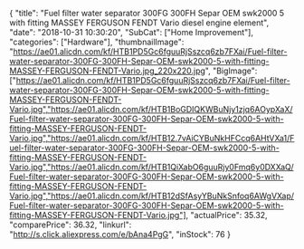 {
	"title": "Fuel filter water separator 300FG 300FH Separ OEM swk2000   5 with fitting MASSEY FERGUSON FENDT Vario diesel engine element",
	"date": "2018-10-31 10:30:20",
	"SubCat": ["Home Improvement"],
	"categories": ["Hardware"],
	"thumbnailImage": "https://ae01.alicdn.com/kf/HTB1PD5Gc6fguuRjSszcq6zb7FXai/Fuel-filter-water-separator-300FG-300FH-Separ-OEM-swk2000-5-with-fitting-MASSEY-FERGUSON-FENDT-Vario.jpg_220x220.jpg",
	"BigImage": ["https://ae01.alicdn.com/kf/HTB1PD5Gc6fguuRjSszcq6zb7FXai/Fuel-filter-water-separator-300FG-300FH-Separ-OEM-swk2000-5-with-fitting-MASSEY-FERGUSON-FENDT-Vario.jpg","https://ae01.alicdn.com/kf/HTB1BoGDIQKWBuNjy1zjq6AOypXaX/Fuel-filter-water-separator-300FG-300FH-Separ-OEM-swk2000-5-with-fitting-MASSEY-FERGUSON-FENDT-Vario.jpg","https://ae01.alicdn.com/kf/HTB12.7vAiCYBuNkHFCcq6AHtVXa1/Fuel-filter-water-separator-300FG-300FH-Separ-OEM-swk2000-5-with-fitting-MASSEY-FERGUSON-FENDT-Vario.jpg","https://ae01.alicdn.com/kf/HTB1QiXabO6guuRjy0Fmq6y0DXXaQ/Fuel-filter-water-separator-300FG-300FH-Separ-OEM-swk2000-5-with-fitting-MASSEY-FERGUSON-FENDT-Vario.jpg","https://ae01.alicdn.com/kf/HTB12dSfAsyYBuNkSnfoq6AWgVXap/Fuel-filter-water-separator-300FG-300FH-Separ-OEM-swk2000-5-with-fitting-MASSEY-FERGUSON-FENDT-Vario.jpg"],
	"actualPrice": 35.32,
	"comparePrice": 36.32,
	"linkurl": "http://s.click.aliexpress.com/e/bAna4PgG",
	"inStock": 76
}
